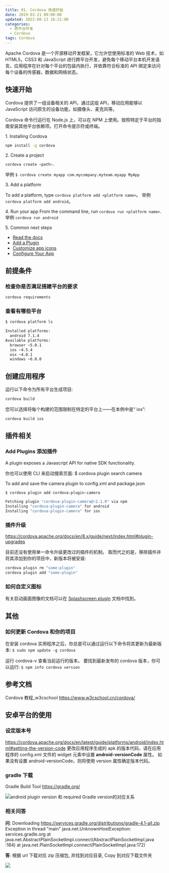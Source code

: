 ```yaml
---
title: 01. Cordova 快速开始
date: 2019-03-21 00:00:00
updated: 2022-08-13 16:21:00
categories:
  - 跨平台开发
  - Cordova
tags: Cordova
---
```


Apache Cordova 是一个开源移动开发框架，它允许您使用标准的 Web 技术，如 HTML5，CSS3 和 JavaScript 进行跨平台开发，避免每个移动平台本机开发语言。应用程序在针对每个平台的包装内执行，并依靠符合标准的 API 绑定来访问每个设备的传感器，数据和网络状态。

## 快速开始

Cordova 提供了一组设备相关的 API，通过这组 API，移动应用能够以 JavaScript 访问原生的设备功能，如摄像头、麦克风等。

Cordova 命令行运行在 Node.js 上，可以在 NPM 上使用。按照特定于平台的指南安装其他平台依赖项。打开命令提示符或终端。

1\. Installing Cordova

```sh
npm install -g cordova
```

<!-- more -->

2\. Create a project

```sh
cordova create <path>.
```

<!-- more -->

举例 `$ cordova create myapp com.mycompany.myteam.myapp MyApp`

3\. Add a platform

To add a platform, type `cordova platform add <platform name>`。
举例 `cordova platform add android`。

4\. Run your app
From the command line, run `cordova run <platform name>`.
举例 `cordova run android`

5\. Common next steps

* [Read the docs](https://cordova.apache.org/docs/en/latest/guide/overview/)
* [Add a Plugin](https://cordova.apache.org/docs/en/latest/guide/cli/#add-plugins)
* [Customize app icons](https://cordova.apache.org/docs/en/latest/config_ref/images.html)
* [Configure Your App](https://cordova.apache.org/docs/en/latest/config_ref/)

## 前提条件

### 检查你是否满足搭建平台的要求

```sh
cordova requirements
```

### 查看有哪些平台

```bash
$ cordova platform ls

Installed platforms:
  android 7.1.4
Available platforms:
  browser ~5.0.1
  ios ~4.5.4
  osx ~4.0.1
  windows ~6.0.0
```

## 创建应用程序

运行以下命令为所有平台生成项目:

```sh
cordova build
```

您可以选择将每个构建的范围限制在特定的平台上——在本例中是“ ios”:

```sh
cordova build ios
```

## 插件相关

### Add Plugins 添加插件

A plugin exposes a Javascript API for native SDK functionality.

你也可以使用 CLI 来启动搜索页面:
$ cordova plugin search camera

To add and save the camera plugin to config.xml and package.json

```sh
$ cordova plugin add cordova-plugin-camera

Fetching plugin "cordova-plugin-camera@~2.1.0" via npm
Installing "cordova-plugin-camera" for android
Installing "cordova-plugin-camera" for ios
```

### 插件升级

https://cordova.apache.org/docs/en/8.x/guide/next/index.html#plugin-upgrades

目前还没有使用单一命令升级更改过的插件的机制。 取而代之的是，移除插件并将其添加到你的项目中，新版本将被安装:

```sh
cordova plugin rm "some-plugin"
cordova plugin add "some-plugin"
```

### 如何自定义图标

有关启动画面图像的文档可以在 [Splashscreen plugin](https://cordova.apache.org/docs/en/8.x/reference/cordova-plugin-splashscreen/) 文档中找到。

## 其他

### 如何更新 Cordova 和你的项目

在安装 cordova 实用程序之后，你总是可以通过运行以下命令将其更新为最新版本:
`$ sudo npm update -g cordova`

运行 cordova-v 查看当前运行的版本。 要找到最新发布的 cordova 版本，你可以运行:
`$ npm info cordova version`

## 参考文档

Cordova 教程_w3cschool
<https://www.w3cschool.cn/cordova/>

## 安卓平台的使用

### 设定版本号

<https://cordova.apache.org/docs/en/latest/guide/platforms/android/index.html#setting-the-version-code>
更改应用程序生成的 apk 的版本代码，请在应用程序的 config.xml 文件的 widget 元素中设置 **android-versionCode** 属性。 如果没有设置 android-versionCode，则将使用 version 属性确定版本代码。

### gradle 下载

Gradle Build Tool
<https://gradle.org/>

![android plugin version 和 required Gradle version的对应关系](https://upload-images.jianshu.io/upload_images/1662509-2a845872e958546b.png?imageMogr2/auto-orient/strip%7CimageView2/2/w/1240)

### 相关问答

**问**: Downloading <https://services.gradle.org/distributions/gradle-4.1-all.zip>
Exception in thread "main" java.net.UnknownHostException: services.gradle.org
        at java.net.AbstractPlainSocketImpl.connect(AbstractPlainSocketImpl.java                                        :184)
        at java.net.PlainSocketImpl.connect(PlainSocketImpl.java:172)

**答**: 根据 url 下载对应 zip 压缩包, 并找到对应目录, Copy 到对应下载文件夹

![](https://upload-images.jianshu.io/upload_images/1662509-ef536a1e524a9e73.png?imageMogr2/auto-orient/strip%7CimageView2/2/w/1240)
